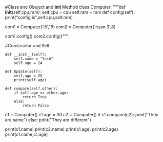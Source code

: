 
#Class and Obuject and __init__ Method
class Computer:
    """def __init__(self,cpu,ram):
        self.cpu = cpu
        self.ram = ram
    def config(self):
        print("config is",self.cpu,self.ram)


com1 = Computer('i5',16)
com2 = Computer('rizan 3',8)

com1.config()
com2.config()"""

#Constructor and Self

    def __init__(self):
        self.name = "Yash"
        self.age = 24

    def Update(self):
        self.age = 25
        print(self.age)

    def compare(self,other):
        if self.age == other.age:
            return True
        else:
            return False

c1 = Computer()
c1.age = 30
c2 = Computer()
if c1.compare(c2):
    print("They are same")
else:
    print("They are different")

print(c1.name)
print(c2.name)
print(c1.age)
print(c2.age)
print(c1.name,c1.age)
